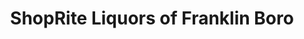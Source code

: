 ---
title: "ShopRite Liquors of Franklin Boro"
url: /franklin/shoprite-liquors-of-franklin-boro/
shop: Supermarkt
---
